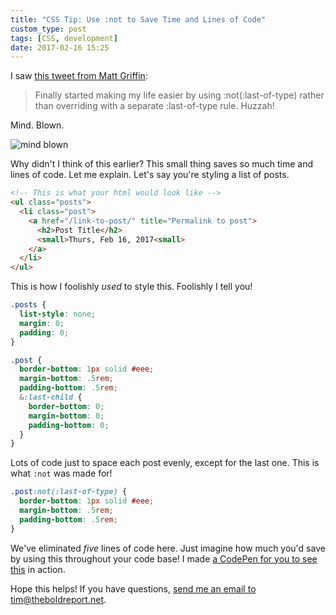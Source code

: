 ```yaml
---
title: "CSS Tip: Use :not to Save Time and Lines of Code"
custom_type: post
tags: [CSS, development]
date: 2017-02-16 15:25
---
```

I saw [this tweet from Matt Griffin](https://twitter.com/elefontpress/status/832308947054903296):

> Finally started making my life easier by using :not(:last-of-type) rather than overriding with a separate :last-of-type rule. Huzzah!

Mind. Blown.

![mind blown](//i.giphy.com/5xtDarqXOu5UrURdjgI.gif)

Why didn't I think of this earlier? This small thing saves so much time and lines of code. Let me explain. Let's say you're styling a list of posts.

```html
<!-- This is what your html would look like -->
<ul class="posts">
  <li class="post">
    <a href="/link-to-post/" title="Permalink to post">
      <h2>Post Title</h2>
      <small>Thurs, Feb 16, 2017<small>
    </a>
  </li>
</ul>
```

This is how I foolishly *used* to style this. Foolishly I tell you!

```scss
.posts {
  list-style: none;
  margin: 0;
  padding: 0;
}

.post {
  border-bottom: 1px solid #eee;
  margin-bottom: .5rem;
  padding-bottom: .5rem;
  &:last-child {
    border-bottom: 0;
    margin-bottom: 0;
    padding-bottom: 0;
  }
}
```

Lots of code just to space each post evenly, except for the last one. This is what `:not` was made for!

```scss
.post:not(:last-of-type) {
  border-bottom: 1px solid #eee;
  margin-bottom: .5rem;
  padding-bottom: .5rem;
}
```

We've eliminated *five* lines of code here. Just imagine how much you'd save by using this throughout your code base! I made [a CodePen for you to see this](http://codepen.io/timothybsmith/pen/VPNBdW) in action.

Hope this helps! If you have questions, [send me an email to tim@theboldreport.net](mailto:tim@theboldreport.net).
